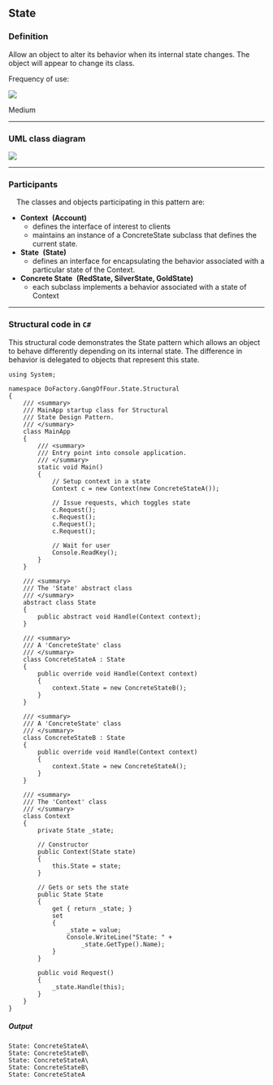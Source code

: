 State
------

### Definition

Allow an object to alter its behavior when its internal state changes. The object will appear to change its class.

Frequency of use:

![](https://www.dofactory.com/images/use_medium.gif)

Medium

* * * * *

### UML class diagram

![](https://www.dofactory.com/images/diagrams/net/state.gif)

* * * * *

### Participants

    The classes and objects participating in this pattern are:

-   **Context**  **(Account)**
    -   defines the interface of interest to clients
    -   maintains an instance of a ConcreteState subclass that defines the current state.
-   **State**  **(State)**
    -   defines an interface for encapsulating the behavior associated with a particular state of the Context.
-   **Concrete State**  **(RedState, SilverState, GoldState)**
    -   each subclass implements a behavior associated with a state of Context

* * * * *

### Structural code in `C#`

This structural code demonstrates the State pattern which allows an object to behave differently depending on its internal state. The difference in behavior is delegated to objects that represent this state.

    using System;
    
    namespace DoFactory.GangOfFour.State.Structural
    {
        /// <summary>
        /// MainApp startup class for Structural
        /// State Design Pattern.
        /// </summary>
        class MainApp
        {
            /// <summary>
            /// Entry point into console application.
            /// </summary>
            static void Main()
            {
                // Setup context in a state
                Context c = new Context(new ConcreteStateA());
    
                // Issue requests, which toggles state
                c.Request();
                c.Request();
                c.Request();
                c.Request();
    
                // Wait for user
                Console.ReadKey();
            }
        }
    
        /// <summary>
        /// The 'State' abstract class
        /// </summary>
        abstract class State
        {
            public abstract void Handle(Context context);
        }
    
        /// <summary>
        /// A 'ConcreteState' class
        /// </summary>
        class ConcreteStateA : State
        {
            public override void Handle(Context context)
            {
                context.State = new ConcreteStateB();
            }
        }
    
        /// <summary>
        /// A 'ConcreteState' class
        /// </summary>
        class ConcreteStateB : State
        {
            public override void Handle(Context context)
            {
                context.State = new ConcreteStateA();
            }
        }
    
        /// <summary>
        /// The 'Context' class
        /// </summary>
        class Context
        {
            private State _state;
    
            // Constructor
            public Context(State state)
            {
                this.State = state;
            }
    
            // Gets or sets the state
            public State State
            {
                get { return _state; }
                set
                {
                    _state = value;
                    Console.WriteLine("State: " +
                        _state.GetType().Name);
                }
            }
    
            public void Request()
            {
                _state.Handle(this);
            }
        }
    }

##### Output

    State: ConcreteStateA\
    State: ConcreteStateB\
    State: ConcreteStateA\
    State: ConcreteStateB\
    State: ConcreteStateA